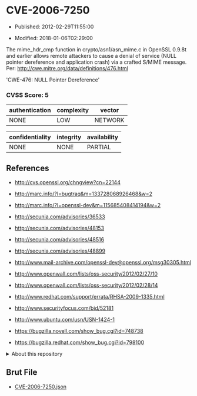 # CVE-2006-7250

- Published: 2012-02-29T11:55:00

- Modified: 2018-01-06T02:29:00

The mime_hdr_cmp function in crypto/asn1/asn_mime.c in OpenSSL 0.9.8t and earlier allows remote attackers to cause a denial of service (NULL pointer dereference and application crash) via a crafted S/MIME message. Per: http://cwe.mitre.org/data/definitions/476.html

'CWE-476: NULL Pointer Dereference'

### CVSS Score: **5**

| authentication | complexity | vector |
| --- | --- | --- |
| NONE | LOW | NETWORK |

| confidentiality | integrity | availability |
| --- | --- | --- |
| NONE | NONE | PARTIAL |

## References

* http://cvs.openssl.org/chngview?cn=22144

* http://marc.info/?l=bugtraq&m=133728068926468&w=2

* http://marc.info/?l=openssl-dev&m=115685408414194&w=2

* http://secunia.com/advisories/36533

* http://secunia.com/advisories/48153

* http://secunia.com/advisories/48516

* http://secunia.com/advisories/48899

* http://www.mail-archive.com/openssl-dev@openssl.org/msg30305.html

* http://www.openwall.com/lists/oss-security/2012/02/27/10

* http://www.openwall.com/lists/oss-security/2012/02/28/14

* http://www.redhat.com/support/errata/RHSA-2009-1335.html

* http://www.securityfocus.com/bid/52181

* http://www.ubuntu.com/usn/USN-1424-1

* https://bugzilla.novell.com/show_bug.cgi?id=748738

* https://bugzilla.redhat.com/show_bug.cgi?id=798100

<details>
<summary>About this repository</summary> 

  This repository is part of the project [Live Hack CVE](https://github.com/Live-Hack-CVE). Main website can be found [www.live-hack.org](https://www.live-hack.org) 
  
  Made by [Sn0wAlice](https://github.com/Sn0wAlice) for the people that care about security and need to have a feed of the latest CVEs. Hope you enjoy it, don't forget to star the repo and follow me on [Twitter](https://twitter.com/Sn0wAlice) and [Github](https://github.com/Sn0wAlice). And that is my [personnal website](https://www.alice-snow.me/)

  - [Home Page](https://github.com/Live-Hack-CVE)
  - [Framework](https://github.com/Live-Hack-CVE/cve-framework)
  - [CVE database](https://github.com/Live-Hack-CVE/full_database)
  - [Changelog](https://github.com/Live-Hack-CVE/Changelog)
</details>

## Brut File

* [CVE-2006-7250.json](https://raw.githubusercontent.com/Live-Hack-CVE/full_database/main/cves/2006/CVE-2006-7250.json)

